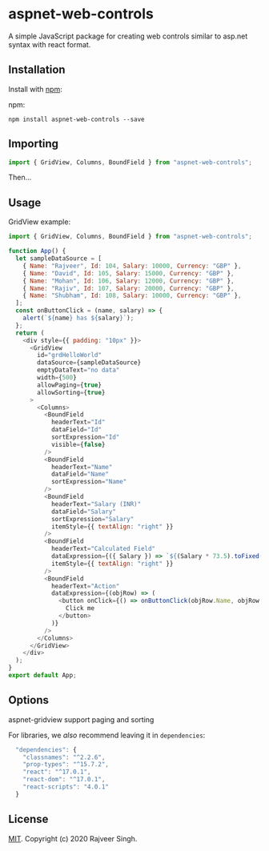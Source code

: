 # aspnet-web-controls

A simple JavaScript package for creating web controls similar to asp.net syntax with react format.

## Installation

Install with [npm](https://www.npmjs.com/):

npm:

```shell
npm install aspnet-web-controls --save
```

## Importing

```js
import { GridView, Columns, BoundField } from "aspnet-web-controls";
```

Then...

## Usage

GridView example:

```js
import { GridView, Columns, BoundField } from "aspnet-web-controls";

function App() {
  let sampleDataSource = [
    { Name: "Rajveer", Id: 104, Salary: 10000, Currency: "GBP" },
    { Name: "David", Id: 105, Salary: 15000, Currency: "GBP" },
    { Name: "Mohan", Id: 106, Salary: 12000, Currency: "GBP" },
    { Name: "Rajiv", Id: 107, Salary: 20000, Currency: "GBP" },
    { Name: "Shubham", Id: 108, Salary: 10000, Currency: "GBP" },
  ];
  const onButtonClick = (name, salary) => {
    alert(`${name} has ${salary}`);
  };
  return (
    <div style={{ padding: "10px" }}>
      <GridView
        id="grdHelloWorld"
        dataSource={sampleDataSource}
        emptyDataText="no data"
        width={500}
        allowPaging={true}
        allowSorting={true}
      >
        <Columns>
          <BoundField
            headerText="Id"
            dataField="Id"
            sortExpression="Id"
            visible={false}
          />
          <BoundField
            headerText="Name"
            dataField="Name"
            sortExpression="Name"
          />
          <BoundField
            headerText="Salary (INR)"
            dataField="Salary"
            sortExpression="Salary"
            itemStyle={{ textAlign: "right" }}
          />
          <BoundField
            headerText="Calculated Field"
            dataExpression={({ Salary }) => `${(Salary * 73.5).toFixed(2)}`}
            itemStyle={{ textAlign: "right" }}
          />
          <BoundField
            headerText="Action"
            dataExpression={(objRow) => (
              <button onClick={() => onButtonClick(objRow.Name, objRow.Salary)}>
                Click me
              </button>
            )}
          />
        </Columns>
      </GridView>
    </div>
  );
}
export default App;
```

## Options

aspnet-gridview support paging and sorting

For libraries, we _also_ recommend leaving it in `dependencies`:

```js
  "dependencies": {
    "classnames": "^2.2.6",
    "prop-types": "^15.7.2",
    "react": "^17.0.1",
    "react-dom": "^17.0.1",
    "react-scripts": "4.0.1"
  }
```

## License

[MIT](LICENSE). Copyright (c) 2020 Rajveer Singh.
